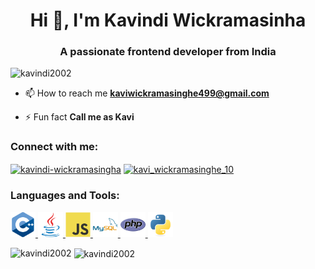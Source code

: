 <h1 align="center">Hi 👋, I'm Kavindi Wickramasinha</h1>
<h3 align="center">A passionate frontend developer from India</h3>

<p align="left"> <img src="https://komarev.com/ghpvc/?username=kavindi2002&label=Profile%20views&color=0e75b6&style=flat" alt="kavindi2002" /> </p>

- 📫 How to reach me **kaviwickramasinghe499@gmail.com**

- ⚡ Fun fact **Call me as Kavi**

<h3 align="left">Connect with me:</h3>
<p align="left">
<a href="https://linkedin.com/in/kavindi-wickramasingha" target="blank"><img align="center" src="https://raw.githubusercontent.com/rahuldkjain/github-profile-readme-generator/master/src/images/icons/Social/linked-in-alt.svg" alt="kavindi-wickramasingha" height="30" width="40" /></a>
<a href="https://instagram.com/kavi_wickramasinghe_10" target="blank"><img align="center" src="https://raw.githubusercontent.com/rahuldkjain/github-profile-readme-generator/master/src/images/icons/Social/instagram.svg" alt="kavi_wickramasinghe_10" height="30" width="40" /></a>
</p>

<h3 align="left">Languages and Tools:</h3>
<p align="left"> <a href="https://www.w3schools.com/cpp/" target="_blank" rel="noreferrer"> <img src="https://raw.githubusercontent.com/devicons/devicon/master/icons/cplusplus/cplusplus-original.svg" alt="cplusplus" width="40" height="40"/> </a> <a href="https://www.java.com" target="_blank" rel="noreferrer"> <img src="https://raw.githubusercontent.com/devicons/devicon/master/icons/java/java-original.svg" alt="java" width="40" height="40"/> </a> <a href="https://developer.mozilla.org/en-US/docs/Web/JavaScript" target="_blank" rel="noreferrer"> <img src="https://raw.githubusercontent.com/devicons/devicon/master/icons/javascript/javascript-original.svg" alt="javascript" width="40" height="40"/> </a> <a href="https://www.mysql.com/" target="_blank" rel="noreferrer"> <img src="https://raw.githubusercontent.com/devicons/devicon/master/icons/mysql/mysql-original-wordmark.svg" alt="mysql" width="40" height="40"/> </a> <a href="https://www.php.net" target="_blank" rel="noreferrer"> <img src="https://raw.githubusercontent.com/devicons/devicon/master/icons/php/php-original.svg" alt="php" width="40" height="40"/> </a> <a href="https://www.python.org" target="_blank" rel="noreferrer"> <img src="https://raw.githubusercontent.com/devicons/devicon/master/icons/python/python-original.svg" alt="python" width="40" height="40"/> </a> </p>

<p><img align="left" src="https://github-readme-stats.vercel.app/api/top-langs?username=kavindi2002&show_icons=true&locale=en&layout=compact" alt="kavindi2002" /></p>

<p>&nbsp;<img align="center" src="https://github-readme-stats.vercel.app/api?username=kavindi2002&show_icons=true&locale=en" alt="kavindi2002" /></p>
